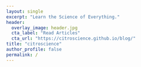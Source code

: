 ```yaml
---
layout: single
excerpt: "Learn the Science of Everything."
header:
  overlay_image: header.jpg
  cta_label: "Read Articles"
  cta_url: "https://citroscience.github.io/blog/"
title: "citroscience"
author_profile: false
permalink: /
---
```

